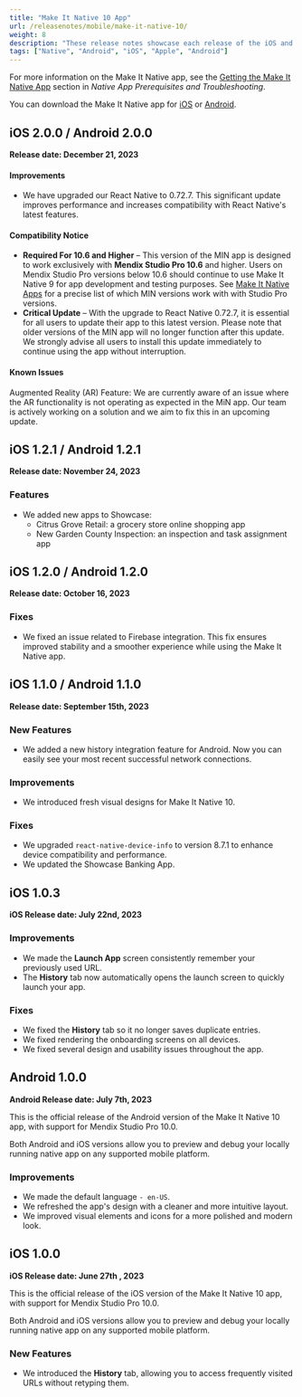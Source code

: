 ```yaml
---
title: "Make It Native 10 App"
url: /releasenotes/mobile/make-it-native-10/
weight: 8
description: "These release notes showcase each release of the iOS and Android Make It Native app versions."
tags: ["Native", "Android", "iOS", "Apple", "Android"]
---
```


For more information on the Make It Native app, see the [Getting the Make It Native App](/refguide/mobile/getting-started-with-mobile/prerequisites/#get-min-app) section in *Native App Prerequisites and Troubleshooting*.

You can download the Make It Native app for [iOS](https://apps.apple.com/us/app/make-it-native-10/id6450037464) or [Android](https://play.google.com/store/apps/details?id=com.mendix.developerapp.mx10).

## iOS 2.0.0 / Android 2.0.0

**Release date: December 21, 2023**

#### Improvements

* We have upgraded our React Native to 0.72.7. This significant update improves performance and increases compatibility with React Native's latest features.

#### Compatibility Notice

* **Required For 10.6 and Higher** – This version of the MIN app is designed to work exclusively with **Mendix Studio Pro 10.6** and higher. Users on Mendix Studio Pro versions below 10.6 should continue to use Make It Native 9 for app development and testing purposes. See [Make It Native Apps](/releasenotes/mobile/make-it-native-parent/) for a precise list of which MIN versions work with with Studio Pro versions.
* **Critical Update** – With the upgrade to React Native 0.72.7, it is essential for all users to update their app to this latest version. Please note that older versions of the MIN app will no longer function after this update. We strongly advise all users to install this update immediately to continue using the app without interruption.

#### Known Issues

Augmented Reality (AR) Feature: We are currently aware of an issue where the AR functionality is not operating as expected in the MiN app. Our team is actively working on a solution and we aim to fix this in an upcoming update.

## iOS 1.2.1 / Android 1.2.1

**Release date: November 24, 2023**

### Features

* We added new apps to Showcase:
    * Citrus Grove Retail: a grocery store online shopping app
    * New Garden County Inspection: an inspection and task assignment app

## iOS 1.2.0 / Android 1.2.0

**Release date: October 16, 2023**

### Fixes

* We fixed an issue related to Firebase integration. This fix ensures improved stability and a smoother experience while using the Make It Native app.

## iOS 1.1.0 / Android 1.1.0

**Release date: September 15th, 2023**

### New Features

* We added a new history integration feature for Android. Now you can easily see your most recent successful network connections.

### Improvements

* We introduced fresh visual designs for Make It Native 10.

### Fixes

* We upgraded `react-native-device-info` to version 8.7.1 to enhance device compatibility and performance.
* We updated the Showcase Banking App.

## iOS 1.0.3

**iOS Release date: July 22nd, 2023**

### Improvements

* We made the **Launch App** screen consistently remember your previously used URL.
* The **History** tab now automatically opens the launch screen to quickly launch your app.

### Fixes

* We fixed the **History** tab so it no longer saves duplicate entries.
* We fixed rendering the onboarding screens on all devices.
* We fixed several design and usability issues throughout the app.

## Android 1.0.0

**Android Release date: July 7th, 2023**

This is the official release of the Android version of the Make It Native 10 app, with support for Mendix Studio Pro 10.0.

Both Android and iOS versions allow you to preview and debug your locally running native app on any supported mobile platform.

### Improvements

* We made the default language `- en-US`.
* We refreshed the app's design with a cleaner and more intuitive layout.
* We improved visual elements and icons for a more polished and modern look.

## iOS 1.0.0

**iOS Release date: June 27th , 2023**

This is the official release of the iOS version of the Make It Native 10 app, with support for Mendix Studio Pro 10.0.

Both Android and iOS versions allow you to preview and debug your locally running native app on any supported mobile platform.

### New Features

* We introduced the **History** tab, allowing you to access frequently visited URLs without retyping them.
